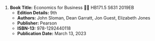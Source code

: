 1. **Book Title:** Economics for Business 📒🚫 HB171.5 S631 2019EB
   - **Edition Details:** 9th
   - **Authors:** John Sloman, Dean Garratt, Jon Guest, Elizabeth Jones 
   - **Publisher:** Pearson
   - **ISBN-13:** 978-1292440118
   - **Publication Date:** March 13, 2023
